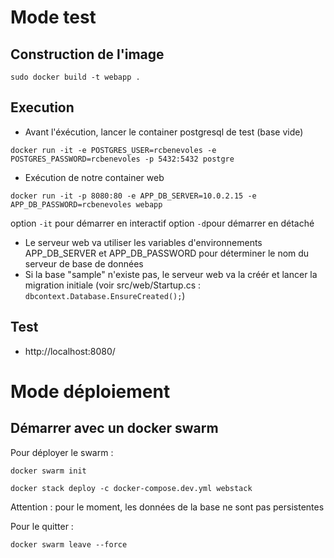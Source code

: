 # Mode test

## Construction de l'image

`sudo docker build -t webapp .`

## Execution

- Avant l'éxécution, lancer le container postgresql de test (base vide)

`docker run -it -e POSTGRES_USER=rcbenevoles -e POSTGRES_PASSWORD=rcbenevoles -p 5432:5432 postgre`

- Exécution de notre container web

`docker run -it -p 8080:80 -e APP_DB_SERVER=10.0.2.15 -e APP_DB_PASSWORD=rcbenevoles webapp`

option `-it` pour démarrer en interactif
option `-d`pour démarrer en détaché

- Le serveur web va utiliser les variables d'environnements APP_DB_SERVER et APP_DB_PASSWORD pour déterminer le nom du serveur de base de données
- Si la base "sample" n'existe pas, le serveur web va la créér et lancer la migration initiale (voir src/web/Startup.cs : `dbcontext.Database.EnsureCreated();`)


## Test

- http://localhost:8080/

# Mode déploiement

## Démarrer avec un docker swarm

Pour déployer le swarm :

`docker swarm init`

`docker stack deploy -c docker-compose.dev.yml webstack`

Attention : pour le moment, les données de la base ne sont pas persistentes

Pour le quitter :

`docker swarm leave --force`

